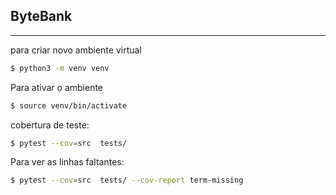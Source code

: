 ## ByteBank

---

para criar novo ambiente virtual

```bash
$ python3 -m venv venv
```

Para ativar o ambiente

```bash
$ source venv/bin/activate
```

cobertura de teste:

```bash
$ pytest --cov=src  tests/
```

Para ver as linhas faltantes:

```bash
$ pytest --cov=src  tests/ --cov-report term-missing
```
